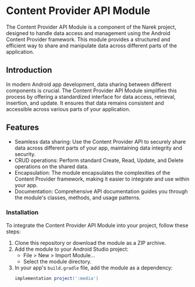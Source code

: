 # Content Provider API Module

The Content Provider API Module is a component of the Narek project, designed to handle data access and management using the Android Content Provider framework. This module provides a structured and efficient way to share and manipulate data across different parts of the application.

## Introduction

In modern Android app development, data sharing between different components is crucial. The Content Provider API Module simplifies this process by offering a standardized interface for data access, retrieval, insertion, and update. It ensures that data remains consistent and accessible across various parts of your application.

## Features

- Seamless data sharing: Use the Content Provider API to securely share data across different parts of your app, maintaining data integrity and security.
- CRUD operations: Perform standard Create, Read, Update, and Delete operations on the shared data.
- Encapsulation: The module encapsulates the complexities of the Content Provider framework, making it easier to integrate and use within your app.
- Documentation: Comprehensive API documentation guides you through the module's classes, methods, and usage patterns.

### Installation

To integrate the Content Provider API Module into your project, follow these steps:

1. Clone this repository or download the module as a ZIP archive.
2. Add the module to your Android Studio project:
    - File > New > Import Module...
    - Select the module directory.
3. In your app's `build.gradle` file, add the module as a dependency:
   ```gradle
   implementation project(':media')

